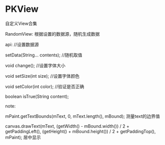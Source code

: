 # PKView
自定义View合集

RandomView:
根据设置的数据源，随机生成数据

api:
//设置数据源

setData(String... contents);
//随机取值

void change();
//设置字体大小

void setSize(int size);
//设置字体颜色

void setColor(int color);
//验证是否正确

boolean isTrue(String content);

note:

mPaint.getTextBounds(mText, 0, mText.length(), mBound);
测量text的边界值

canvas.drawText(mText, (getWidth() - mBound.width()) / 2 + getPaddingLeft(), (getHeight() + mBound.height()) / 2 + getPaddingTop(), mPaint);
居中显示



